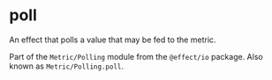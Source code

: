 # poll

An effect that polls a value that may be fed to the metric.

Part of the `Metric/Polling` module from the `@effect/io` package. Also known as `Metric/Polling.poll`.
